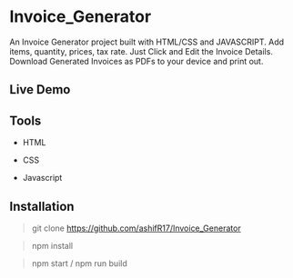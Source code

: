 # Invoice_Generator
An Invoice Generator project built with HTML/CSS and JAVASCRIPT. Add items, quantity, prices, tax rate. Just Click and Edit the Invoice Details. Download Generated Invoices as PDFs to your device and print out. 

## Live Demo


## Tools

- HTML
* CSS
+ Javascript

## Installation
> git clone https://github.com/ashifR17/Invoice_Generator

> npm install

> npm start / npm run build

